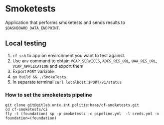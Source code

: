 # Smoketests
Application that performs smoketests and sends results to `$DASHBOARD_DATA_ENDPOINT`.

## Local testing
1. `cf ssh` to app on environment you want to test against.
2. Use `env` command to obtain `VCAP_SERVICES`, `ADFS_RES_URL`, `UAA_RES_URL`, `VCAP_APPLICATION` and export them
3. Export `PORT` variable
4. `go build && ./SmokeTests`
5. In separate terminal `curl localhost:$PORT/v1/status`

### How to set the smoketests pipeline

```
git clone git@gitlab.unix.int.politie:haas/cf-smoketests.git
cd cf-smoketests/ci
fly -t (foundation) sp -p smoketests -c pipeline.yml  -l creds.yml -v foundation=(foundation)

```

